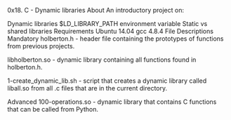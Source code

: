 0x18. C - Dynamic libraries
About
An introductory project on:

Dynamic libraries
$LD_LIBRARY_PATH environment variable
Static vs shared libraries
Requirements
Ubuntu 14.04
gcc 4.8.4
File Descriptions
Mandatory
holberton.h - header file containing the prototypes of functions from previous projects.

libholberton.so - dynamic library containing all functions found in holberton.h.

1-create_dynamic_lib.sh - script that creates a dynamic library called liball.so from all .c files that are in the current directory.

Advanced
100-operations.so - dynamic library that contains C functions that can be called from Python.

